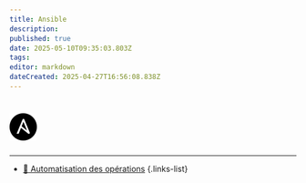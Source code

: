 ```yaml
---
title: Ansible
description: 
published: true
date: 2025-05-10T09:35:03.803Z
tags: 
editor: markdown
dateCreated: 2025-04-27T16:56:08.838Z
---
```


# ![ansible.svg](/icons/ansible.svg) 

---
- [🔄 Automatisation des opérations](Automatisation_operations)
{.links-list}
